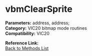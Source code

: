 # vbmClearSprite

**Parameters:** address, address;  
**Category:** VIC20 bitmap mode routines  
**Compatibility:** VIC20  

**Reference Link:**  
[Back to Methods List](../../SUMMARY.md)
